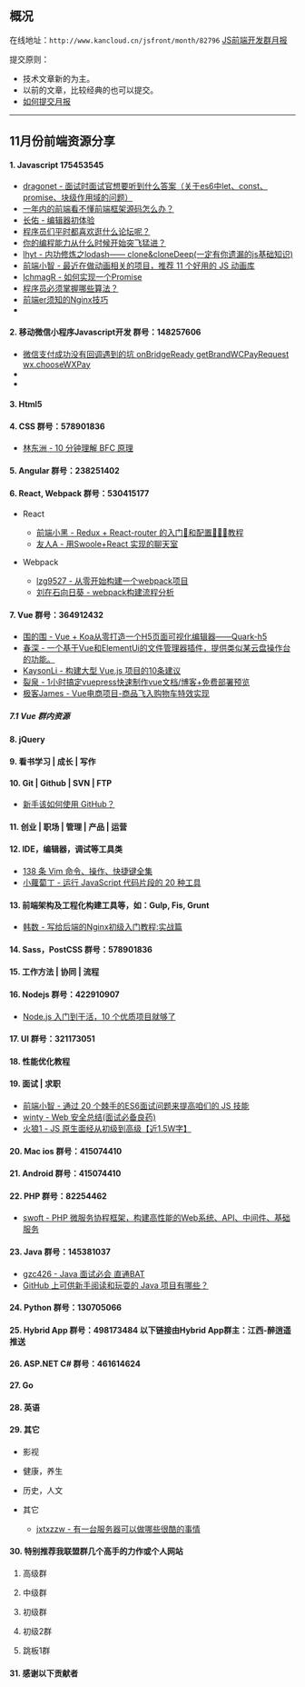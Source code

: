 ## 概况

在线地址：`http://www.kancloud.cn/jsfront/month/82796` [JS前端开发群月报](http://www.kancloud.cn/jsfront/month/82796)


提交原则：

- 技术文章新的为主。
- 以前的文章，比较经典的也可以提交。
- [如何提交月报](http://www.kancloud.cn/jsfront/month/227309)

---


## 11月份前端资源分享
#### 1. Javascript 175453545
- [dragonet - 面试时面试官想要听到什么答案（关于es6中let、const、promise、块级作用域的问题）](https://juejin.im/post/5db13c1b518825644c4a69e1)
- [一年内的前端看不懂前端框架源码怎么办？](https://www.zhihu.com/question/350289336)
- [长佑 - 编辑器初体验](https://zhuanlan.zhihu.com/p/90931631)
- [程序员们平时都喜欢逛什么论坛呢？](https://www.zhihu.com/question/27145069)
- [你的编程能力从什么时候开始突飞猛进？](https://www.zhihu.com/question/356351510/)
- [lhyt - 内功修炼之lodash—— clone&cloneDeep(一定有你遗漏的js基础知识)](https://juejin.im/entry/5dd2b3e351882512e04832a3)
- [前端小智 - 最近在做动画相关的项目，推荐 11 个好用的 JS 动画库](https://juejin.im/post/5dd7278cf265da4ea640b398)
- [IchmagR - 如何实现一个Promise](https://juejin.im/entry/5dd7e23d6fb9a07ae357709a)
- [程序员必须掌握哪些算法？](https://www.zhihu.com/question/23148377/)
- [前端er须知的Nginx技巧](https://juejin.im/entry/5dda8ea26fb9a07a8766c2f9)
- []()

#### 2. 移动微信小程序Javascript开发 群号：148257606
- [微信支付成功没有回调遇到的坑 onBridgeReady getBrandWCPayRequest wx.chooseWXPay](https://www.cnblogs.com/xinweiyun/p/11352019.html)
- []()
- []()

#### 3. Html5

#### 4. CSS  群号：578901836
- [林东洲 - 10 分钟理解 BFC 原理](https://zhuanlan.zhihu.com/p/25321647)

#### 5. Angular 群号：238251402

#### 6. React, Webpack 群号：530415177
- React

  - [前端小黑 - Redux + React-router 的入门📖和配置👩🏾‍💻教程](https://juejin.im/post/5dcaaa276fb9a04a965e2c9b)
  - [友人A - 用Swoole+React 实现的聊天室](https://zhuanlan.zhihu.com/p/93305681)


- Webpack

  - [lzg9527 - 从零开始构建一个webpack项目](https://juejin.im/post/5db0fd1bf265da4d4216a9c5)
  - [刘在石向日葵 - webpack构建流程分析](https://juejin.im/entry/5dd359cff265da0bc330951e)

#### 7. Vue 群号：364912432
- [围的围 - Vue + Koa从零打造一个H5页面可视化编辑器——Quark-h5](https://juejin.im/post/5dc81428e51d4523632ee793)
- [春深 - 一个基于Vue和ElementUi的文件管理器插件，提供类似某云盘操作台的功能。](https://juejin.im/entry/5dc92855e51d456968543b4b)
- [KaysonLi - 构建大型 Vue.js 项目的10条建议](https://juejin.im/entry/5dcbd60f6fb9a06028050aaa)
- [裂泉 - 1小时搞定vuepress快速制作vue文档/博客+免费部署预览](https://juejin.im/entry/5dd1f62a518825609e4e7685)
- [极客James - Vue电商项目-商品飞入购物车特效实现](https://juejin.im/post/5dd55fd2f265da47dd1af944)

##### 7.1 Vue 群内资源


#### 8. jQuery

#### 9. 看书学习 | 成长 | 写作

#### 10. Git | Github | SVN | FTP
- [新手该如何使用 GitHub？](https://www.zhihu.com/question/21669554)

#### 11. 创业 | 职场 | 管理 | 产品 | 运营

#### 12. IDE，编辑器，调试等工具类
- [138 条 Vim 命令、操作、快捷键全集](https://zhuanlan.zhihu.com/p/58361985)
- [小蘿蔔丁 - 运行 JavaScript 代码片段的 20 种工具](https://juejin.im/entry/5dca474af265da4d2b351083)

#### 13. 前端架构及工程化构建工具等，如：Gulp, Fis, Grunt
- [韩数 - 写给后端的Nginx初级入门教程:实战篇](https://juejin.im/entry/5db8f9e9f265da4cf85d714c)

#### 14. Sass，PostCSS  群号：578901836

#### 15. 工作方法 | 协同 | 流程


#### 16. Nodejs 群号：422910907
- [Node.js 入门到干活，10 个优质项目就够了](https://zhuanlan.zhihu.com/p/88452684)

#### 17. UI 群号：321173051

#### 18. 性能优化教程



#### 19. 面试 | 求职
- [前端小智 - 通过 20 个棘手的ES6面试问题来提高咱们的 JS 技能](https://juejin.im/entry/5dc8a277f265da4d13113100)
- [winty - Web 安全总结(面试必备良药)](https://juejin.im/entry/5dca1b8a5188252b12077288)
- [火狼1 - JS 原生面经从初级到高级【近1.5W字】](https://juejin.im/entry/5dafa82cf265da5baf411903)

#### 20. Mac ios 群号：415074410

#### 21. Android 群号：415074410

#### 22. PHP 群号：82254462
- [swoft - PHP 微服务协程框架，构建高性能的Web系统、API、中间件、基础服务](https://swoft.org/)

#### 23. Java 群号：145381037
- [gzc426 - Java 面试必会 直通BAT](https://github.com/gzc426/Java-Interview)
- [GitHub 上可供新手阅读和玩耍的 Java 项目有哪些？](https://www.zhihu.com/question/34544815/)

#### 24. Python 群号：130705066

#### 25. Hybrid App 群号：498173484 以下链接由Hybrid App群主：江西-醉逍遥推送

#### 26. ASP.NET C# 群号：461614624

#### 27. Go

#### 28. 英语

#### 29. 其它

- 影视


- 健康，养生



- 历史，人文


- 其它

  - [jxtxzzw - 有一台服务器可以做哪些很酷的事情](https://zhuanlan.zhihu.com/p/88840814)



#### 30. 特别推荐我联盟群几个高手的力作或个人网站

1. 高级群



2. 中级群


3. 初级群

4. 初级2群


5. 跳板1群


#### 31. 感谢以下贡献者

